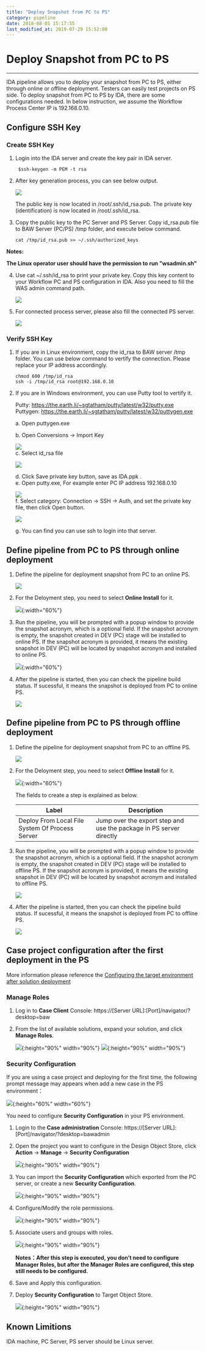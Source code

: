 ```yaml
---
title: "Deploy Snapshot from PC to PS"
category: pipeline
date: 2018-08-05 15:17:55
last_modified_at: 2019-07-29 15:52:00
---
```


# Deploy Snapshot from PC to PS
***

IDA pipeline allows you to deploy your snapshot from PC to PS, either through online or offline deployment. Testers can easily test projects on PS side. To deploy snapshot from PC to PS by IDA, there are some configurations needed. In below instruction, we assume the Workflow Process Center IP is 192.168.0.10.

## Configure SSH Key
 
### Create SSH Key

1. Login into the IDA server and create the key pair in IDA server.

    ```  
     $ssh-keygen -m PEM -t rsa

    ```  

2. After key generation process, you can see below output.

   ![][pipeline_sshkey]

   The public key is now located in /root/.ssh/id_rsa.pub. The private key (identification) is now located in  /root/.ssh/id_rsa.


3. Copy the public key to the PC Server and PS Server. Copy id_rsa.pub file to BAW Server (PC/PS) /tmp folder, and execute below command.


   ```  
   cat /tmp/id_rsa.pub >> ~/.ssh/authorized_keys   

   ```
  **Notes:**

   **The Linux operator user should have the permission to run "wsadmin.sh"**


4. Use cat ~/.ssh/id_rsa to print your private key. Copy this key content to your Workflow PC and PS configuration in IDA. Also you need to fill the  WAS admin command path.

    ![][pipeline_bpmconfiguration]

5. For connected process server, please also fill the connected PS server.

     ![][pipeline_servername]

### Verify SSH Key

1. If you are in Linux environment, copy the id_rsa to BAW server /tmp folder. You can use below command to vertify the connection. Please replace your IP address accordingly.

    ```     
   chmod 600 /tmp/id_rsa
   ssh -i /tmp/id_rsa root@192.168.0.10
   ```
2. If you are in Windows environment, you can use Putty tool to vertify it.

   Putty: https://the.earth.li/~sgtatham/putty/latest/w32/putty.exe   
   Puttygen: https://the.earth.li/~sgtatham/putty/latest/w32/puttygen.exe    

   a. Open puttygen.exe

   b. Open Conversions -> Import Key

     ![][puttyKeyGen]   
   c. Select id_rsa file

     ![][PrivateKeyGen]   

   d. Click Save private key button, save as IDA.ppk .   
   e. Open putty.exe, For example enter PC IP address 192.168.0.10     

     ![][putty]     
   f. Select category: Connection -> SSH -> Auth, and set the private key file, then click Open button.   

     ![][puttyAuth]

   g. You can find you can use ssh to login into that server.

## Define pipeline from PC to PS through online deployment

1. Define the pipeline for deployment snapshot from PC to an online PS.

   ![][pipeline_pstops]

2. For the Deloyment step, you need to select **Online Install** for it.

   ![][pipeline_online_deploy]{:width="60%"}

3. Run the pipeline, you will be prompted with a popup window to provide the snapshot acronym, which is a optional field. If the snapshot acronym is empty, the snapshot created in DEV (PC) stage will be installed to online PS. If the snapshot acronym is provided, it means the existing snapshot in DEV (PC) will be located by snapshot acronym and installed to online PS.

   ![][pipeline_run_online_deploy]{:width="60%"}

4. After the pipeline is started, then you can check the pipeline build status. If sucessful, it means the snapshot is deployed from PC to online PS.

   ![][pipeline_pcdeployps]

## Define pipeline from PC to PS through offline deployment

1. Define the pipeline for deployment snapshot from PC to an offline PS.

   ![][pipeline_pc_to_ps_offline]

2. For the Deloyment step, you need to select **Offline Install** for it.

   ![][pipeline_offline_deploy]{:width="60%"}

   The fields to create a step is explained as below.

     |Label                  | Description
     |---------------------- |-------------
     |Deploy From Local File System Of Process Server                   | Jump over the export step and use the package in PS server directly
     
3. Run the pipeline, you will be prompted with a popup window to provide the snapshot acronym, which is a optional field. If the snapshot acronym is empty, the snapshot created in DEV (PC) stage will be installed to offline PS. If the snapshot acronym is provided, it means the existing snapshot in DEV (PC) will be located by snapshot acronym and installed to offline PS.

   ![][pipeline_run_online_deploy]

4. After the pipeline is started, then you can check the pipeline build status. If sucessful, it means the snapshot is deployed from PC to offline PS.

    ![][pipeline_pcdeployps_offline]
 
## Case project configuration after the first deployment in the PS

More information please reference the [Configuring the target environment after solution deployment](https://www.ibm.com/support/knowledgecenter/SS8JB4_19.x/com.ibm.casemgmt.design.doc/acmdc054.html)

### Manage Roles

1. Log in to **Case Client** Console: https://[Server URL]:[Port]/navigator/?desktop=baw

2. From the list of available solutions, expand your solution, and click **Manage Roles**.

   ![][case_manager_roles_warning]{:height="90%" width="90%"}
   ![][case_manager_roles]{:height="90%" width="90%"}

### Security Configuration

If you are using a case project and deploying for the first time, the following prompt message may appears when add a new case in the PS environment：
 
  ![][case_insufficient_message]{:height="60%" width="60%"}
  
You need to configure **Security Configuration** in your PS environment.

1. Login to the **Case administration** Console: https://[Server URL]:[Port]/navigator/?desktop=bawadmin

2. Open the project you want to configure in the Design Object Store, click **Action** -> **Manage** -> **Security Configuration**

   ![][case_administration_security_configuration]{:height="90%" width="90%"}
  
3. You can import the **Security Configuration** which exported from the PC server, or create a new **Security Configuration**.

   ![][case_security_configuration_add]{:height="90%" width="90%"}
  
  
4. Configure/Modify the role permissions.

   ![][case_security_configuration_role]{:height="90%" width="90%"}
  
5. Associate users and groups with roles.
  
   ![][case_security_configuration_users]{:height="90%" width="90%"}
   
   **Notes：After this step is executed, you don’t need to configure Manager Roles, but after the Manager Roles are configured, this step still needs to be configured.**
  
6. Save and Apply this configuration. 

7. Deploy **Security Configuration** to Target Object Store.

   ![][case_ps_deploy]{:height="90%" width="90%"}
 
## Known Limitions     

 IDA machine, PC Server, PS server should be Linux server.  

[pipeline_sshkey]: ../images/pipeline/pipeline_sshkey.png
[pipeline_bpmconfiguration]: ../images/pipeline/pipeline_bpmconfiguration.png
[pipeline_pstops]: ../images/pipeline/pipeline_pctops.png
[pipeline_pcdeployps]: ../images/pipeline/pipeline_pcdeployps.png
[pipeline_servername]: ../images/pipeline/pipeline_serverName.png
[puttyKeyGen]: ../images/pipeline/PuttyKeyGen.png
[PrivateKeyGen]: ../images/pipeline/privateKey.png
[putty]: ../images/pipeline/putty.png
[puttyAuth]: ../images/pipeline/puttyAuth.png
[pipeline_online_deploy]: ../images/pipeline/pipeline_online_deployment.png
[pipeline_offline_deploy]: ../images/pipeline/pipeline_offline_deployment.png
[pipeline_run_online_deploy]: ../images/pipeline/pipeline_run_online_deploy.png
[pipeline_run_offline_deploy]: ../images/pipeline/pipeline_run_offline_deploy.png
[pipeline_pc_to_ps_offline]: ../images/pipeline/pipeline_pc_to_ps_offline.png
[pipeline_pcdeployps_offline]: ../images/pipeline/pipeline_pcdeployps_offline.png
[case_insufficient_message]: ../images/pipeline/case_insufficient_message.png
[case_administration_security_configuration]: ../images/pipeline/case_administration_security_configuration.png
[case_security_configuration_add]: ../images/pipeline/case_security_configuration_add.png
[case_security_configuration_role]: ../images/pipeline/case_security_configuration_role.png
[case_security_configuration_users]: ../images/pipeline/case_security_configuration_users.png
[case_ps_deploy]: ../images/pipeline/case_ps_deploy.png
[case_manager_roles_warning]: ../images/pipeline/case_manager_roles_warning.png
[case_manager_roles]: ../images/pipeline/case_manager_roles.png
